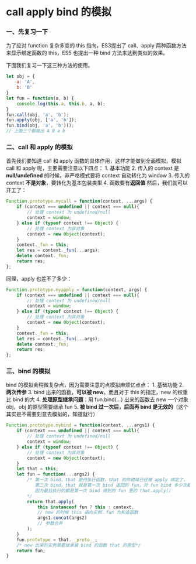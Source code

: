 # call apply bind 的模拟
### 一、先复习一下
为了应对 function 复杂多变的 this 指向，ES3提出了 call、apply 两种函数方法来显示绑定函数的 this，ES5 也提出一种 bind 方法来达到类似的效果。

下面我们复习一下这三种方法的使用。
```js
let obj = {
	a: 'A',
	b: 'B'
}
let fun = function(a, b) {
	console.log(this.a, this.b, a, b);
}
fun.call(obj, 'a', 'b');
fun.apply(obj, ['a', 'b']);
fun.bind(obj, 'a', 'b')();
// 上面三个都输出 A B a b
```
### 二、call 和 apply 的模拟
首先我们要知道 call 和 apply 函数的具体作用，这样才能做到全面模拟。模拟 call 和 apply 呢，主要需要注意以下四点：
	1. 基本功能
	2. 传入的 context 是 **null/undefined** 的时候，非严格模式要将 context 自动转化为 window
	3. 传入的 context **不是对象**，要转化为基本包装类型
	4. 函数要有**返回值**
然后，我们就可以开工了：

```js
Function.prototype.mycall = function(context, ...args) {
	if (context === undefined || context === null){
		// 处理 context 为 undefined/null
		context = window;
	} else if (typeof context !== Object) {
		// 处理 context 为非对象
		context = new Object(context);
	} 
	context._fun = this;
	let res = context._fun(...args);
	delete context._fun;
	return res;
};
```
同理，apply 也差不了多少：
```js
Function.prototype.myapply = function(context, args) {
	if (context === undefined || context === null){
		// 处理 context 为 undefined/null
		context = window;
	} else if (typeof context !== Object) {
		// 处理 context 为非对象
		context = new Object(context);
	} 
	context._fun = this;
	let res = context._fun(...args);
	delete context._fun;
	return res;
};
```
### 三、bind 的模拟
bind 的模拟会稍微复杂点，因为需要注意的点模拟麻烦忆点点：
	1. 基础功能
	2. **两次传参**
	3. bind 出来的函数，**可以被 new**。而且对于 this 的指定，new 的权重比 bind 的大
	4. **处理原型继承问题**：用 fun.bind(...) 出来的函数去 new 一个对象 obj，obj 的原型需要继承 fun
	5. **被 bind 过一次后，后面再 bind 是无效的**（这个其实是不需要刻意去模拟的，知道就行）

```js
Function.prototype.mybind = function(context, ...args1) {
	if (context === undefined || context === null){
		// 处理 context 为 undefined/null
		context = window;
	} else if (typeof context !== Object) {
		// 处理 context 为非对象
		context = new Object(context);
	} 
	let that = this;
	let fun = function(...args2) {
        /* 第一次 bind，that 是待执行函数，that 的作用域已经被 apply 绑定了，
           第二次 bind，that 就是第一次 bind 返回的 fun，对 fun bind 多少次都没有用了，
           因为最后执行的都是第一次 bind 得到的 fun 里的 that.apply()
        */
		return that.apply(
			this instanceof fun ? this : context,  
            // new 的时候 this 指向实例，fun 为构造函数 
			args1.concat(args2) 
            // 参数合并
		); 
	}
	fun.prototype = that.__proto__;
	/* new 出来的实例需要继承被 bind 的函数 that 的原型*/
	return fun;
}
```